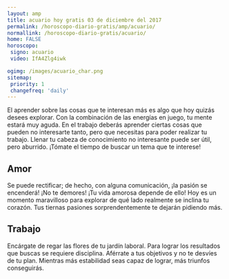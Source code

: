 ```yaml
---
layout: amp
title: acuario hoy gratis 03 de diciembre del 2017 
permalink: /horoscopo-diario-gratis/amp/acuario/
normallink: /horoscopo-diario-gratis/acuario/
home: FALSE
horoscopo:
 signo: acuario
 video: IfA4Zlg4iwk

ogimg: /images/acuario_char.png
sitemap:
 priority: 1
 changefreq: 'daily'
---
```



El aprender sobre las cosas que te interesan más es algo que hoy quizás desees explorar. Con la combinación de las energías en juego, tu mente estará muy aguda. En el trabajo deberás aprender ciertas cosas que pueden no interesarte tanto, pero que necesitas para poder realizar tu trabajo. Llenar tu cabeza de conocimiento no interesante puede ser útil, pero aburrido. ¡Tómate el tiempo de buscar un tema que te interese!

## Amor

Se puede rectificar; de hecho, con alguna comunicación, ¡la pasión se encenderá! ¡No te demores! ¡Tu vida amorosa depende de ello! Hoy es un momento maravilloso para explorar de qué lado realmente se inclina tu corazón. Tus tiernas pasiones sorprendentemente te dejarán pidiendo más.

## Trabajo

Encárgate de regar las flores de tu jardín laboral. Para lograr los resultados que buscas se requiere disciplina. Aférrate a tus objetivos y no te desvíes de tu plan. Mientras más estabilidad seas capaz de lograr, más triunfos conseguirás.